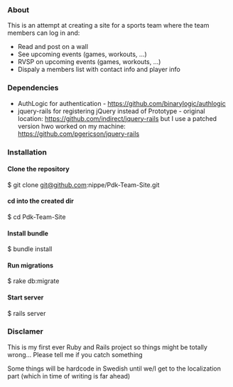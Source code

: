 ### About
This is an attempt at creating a site for a sports team where the team members can log in and:
* Read and post on a wall
* See upcoming events (games, workouts, ...)
* RVSP on upcoming events (games, workouts, ...)
* Dispaly a members list with contact info and player info


### Dependencies
* AuthLogic for authentication - https://github.com/binarylogic/authlogic
* jquery-rails for registering jQuery instead of Prototype - original location: https://github.com/indirect/jquery-rails but I use a patched version hwo worked on my machine: https://github.com/pgericson/jquery-rails


### Installation

#### Clone the repository

$ git clone git@github.com:nippe/Pdk-Team-Site.git

#### cd into the created dir
$ cd Pdk-Team-Site

#### Install bundle
$ bundle install

#### Run migrations
$ rake db:migrate

#### Start server
$ rails server



### Disclamer
This is my first ever Ruby and Rails project so things might be totally wrong... Please tell me if you catch something

Some things will be hardcode in Swedish until we/I get to the localization part (which in time of writing is far ahead)
